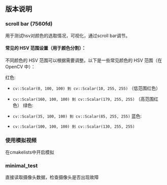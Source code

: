 ## 版本说明
### scroll bar (7560fd)
用于测试hsv对颜色的选取情况，可视化，通过scroll bar调节。

#### 常见的 HSV 范围设置（用于颜色分割）：
不同颜色的 HSV 范围可以根据需要调整。以下是一些常见颜色的 HSV 范围（在 OpenCV 中）：

红色:
- `cv::Scalar(0, 100, 100) 到 cv::Scalar(10, 255, 255)` （低范围红色）
- `cv::Scalar(160, 100, 100) 到 cv::Scalar(179, 255, 255)` （高范围红色）
绿色:
- `cv::Scalar(35, 100, 100) 到 cv::Scalar(85, 255, 255)`
蓝色:

- `cv::Scalar(100, 100, 100) 到 cv::Scalar(130, 255, 255)`

### 使用模拟视频
在cmakelists中开启模拟

### minimal_test
直接读取摄像头数据，检查摄像头是否出现故障

